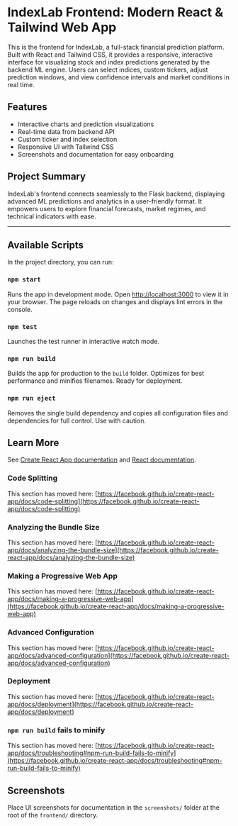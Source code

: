 
# IndexLab Frontend: Modern React & Tailwind Web App

This is the frontend for IndexLab, a full-stack financial prediction platform. Built with React and Tailwind CSS, it provides a responsive, interactive interface for visualizing stock and index predictions generated by the backend ML engine. Users can select indices, custom tickers, adjust prediction windows, and view confidence intervals and market conditions in real time.

## Features
- Interactive charts and prediction visualizations
- Real-time data from backend API
- Custom ticker and index selection
- Responsive UI with Tailwind CSS
- Screenshots and documentation for easy onboarding

## Project Summary
IndexLab's frontend connects seamlessly to the Flask backend, displaying advanced ML predictions and analytics in a user-friendly format. It empowers users to explore financial forecasts, market regimes, and technical indicators with ease.

---


## Available Scripts


In the project directory, you can run:


### `npm start`
Runs the app in development mode. Open [http://localhost:3000](http://localhost:3000) to view it in your browser. The page reloads on changes and displays lint errors in the console.


### `npm test`
Launches the test runner in interactive watch mode.


### `npm run build`
Builds the app for production to the `build` folder. Optimizes for best performance and minifies filenames. Ready for deployment.


### `npm run eject`
Removes the single build dependency and copies all configuration files and dependencies for full control. Use with caution.


## Learn More
See [Create React App documentation](https://facebook.github.io/create-react-app/docs/getting-started) and [React documentation](https://reactjs.org/).

### Code Splitting

This section has moved here: [https://facebook.github.io/create-react-app/docs/code-splitting](https://facebook.github.io/create-react-app/docs/code-splitting)

### Analyzing the Bundle Size

This section has moved here: [https://facebook.github.io/create-react-app/docs/analyzing-the-bundle-size](https://facebook.github.io/create-react-app/docs/analyzing-the-bundle-size)

### Making a Progressive Web App

This section has moved here: [https://facebook.github.io/create-react-app/docs/making-a-progressive-web-app](https://facebook.github.io/create-react-app/docs/making-a-progressive-web-app)

### Advanced Configuration

This section has moved here: [https://facebook.github.io/create-react-app/docs/advanced-configuration](https://facebook.github.io/create-react-app/docs/advanced-configuration)

### Deployment

This section has moved here: [https://facebook.github.io/create-react-app/docs/deployment](https://facebook.github.io/create-react-app/docs/deployment)

### `npm run build` fails to minify

This section has moved here: [https://facebook.github.io/create-react-app/docs/troubleshooting#npm-run-build-fails-to-minify](https://facebook.github.io/create-react-app/docs/troubleshooting#npm-run-build-fails-to-minify)


## Screenshots
Place UI screenshots for documentation in the `screenshots/` folder at the root of the `frontend/` directory.
